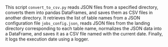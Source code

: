 This script `convert_to_csv.py` reads JSON files from a specified directory, converts them into pandas DataFrames, and saves them as CSV files in another directory. It retrieves the list of table names from a JSON configuration file `jobs_config.json`, reads JSON files from the landing directory corresponding to each table name, normalizes the JSON data into a DataFrame, and saves it as a CSV file named with the current date. Finally, it logs the execution date using a logger.
